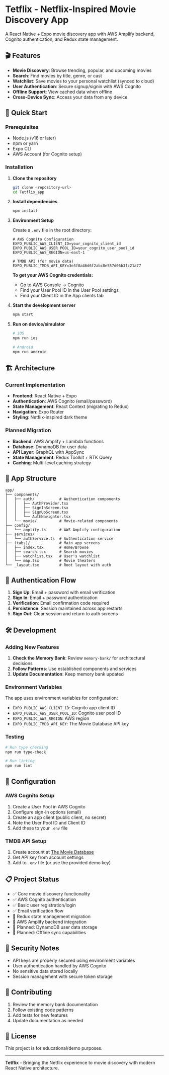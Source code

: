 # Tetflix - Netflix-Inspired Movie Discovery App

A React Native + Expo movie discovery app with AWS Amplify backend, Cognito authentication, and Redux state management.

## 🎬 Features

- **Movie Discovery**: Browse trending, popular, and upcoming movies
- **Search**: Find movies by title, genre, or cast
- **Watchlist**: Save movies to your personal watchlist (synced to cloud)
- **User Authentication**: Secure signup/signin with AWS Cognito
- **Offline Support**: View cached data when offline
- **Cross-Device Sync**: Access your data from any device

## 🚀 Quick Start

### Prerequisites

- Node.js (v16 or later)
- npm or yarn
- Expo CLI
- AWS Account (for Cognito setup)

### Installation

1. **Clone the repository**
   ```bash
   git clone <repository-url>
   cd Tetflix_app
   ```

2. **Install dependencies**
   ```bash
   npm install
   ```

3. **Environment Setup**
   
   Create a `.env` file in the root directory:
   ```env
   # AWS Cognito Configuration
   EXPO_PUBLIC_AWS_CLIENT_ID=your_cognito_client_id
   EXPO_PUBLIC_AWS_USER_POOL_ID=your_cognito_user_pool_id
   EXPO_PUBLIC_AWS_REGION=us-east-1
   
   # TMDB API (for movie data)
   EXPO_PUBLIC_TMDB_API_KEY=3e3f0a46d6f2abc8e557d06b3fc21a77
   ```

   **To get your AWS Cognito credentials:**
   - Go to AWS Console → Cognito
   - Find your User Pool ID in the User Pool settings
   - Find your Client ID in the App clients tab

4. **Start the development server**
   ```bash
   npm start
   ```

5. **Run on device/simulator**
   ```bash
   # iOS
   npm run ios
   
   # Android
   npm run android
   ```

## 🏗️ Architecture

### Current Implementation
- **Frontend**: React Native + Expo
- **Authentication**: AWS Cognito (email/password)
- **State Management**: React Context (migrating to Redux)
- **Navigation**: Expo Router
- **Styling**: Netflix-inspired dark theme

### Planned Migration
- **Backend**: AWS Amplify + Lambda functions
- **Database**: DynamoDB for user data
- **API Layer**: GraphQL with AppSync
- **State Management**: Redux Toolkit + RTK Query
- **Caching**: Multi-level caching strategy

## 📱 App Structure

```
app/
├── components/
│   ├── auth/           # Authentication components
│   │   ├── AuthProvider.tsx
│   │   ├── SignInScreen.tsx
│   │   ├── SignUpScreen.tsx
│   │   └── AuthNavigator.tsx
│   └── movie/          # Movie-related components
├── config/
│   └── amplify.ts      # AWS Amplify configuration
├── services/
│   └── authService.ts  # Authentication service
├── (tabs)/             # Main app screens
│   ├── index.tsx       # Home/Browse
│   ├── search.tsx      # Search movies
│   ├── watchlist.tsx   # User's watchlist
│   └── map.tsx         # Movie theaters
└── _layout.tsx         # Root layout with auth
```

## 🔐 Authentication Flow

1. **Sign Up**: Email + password with email verification
2. **Sign In**: Email + password authentication
3. **Verification**: Email confirmation code required
4. **Persistence**: Session maintained across app restarts
5. **Sign Out**: Clear session and return to auth screens

## 🛠️ Development

### Adding New Features

1. **Check the Memory Bank**: Review `memory-bank/` for architectural decisions
2. **Follow Patterns**: Use established components and services
3. **Update Documentation**: Keep memory bank updated

### Environment Variables

The app uses environment variables for configuration:
- `EXPO_PUBLIC_AWS_CLIENT_ID`: Cognito app client ID
- `EXPO_PUBLIC_AWS_USER_POOL_ID`: Cognito user pool ID  
- `EXPO_PUBLIC_AWS_REGION`: AWS region
- `EXPO_PUBLIC_TMDB_API_KEY`: The Movie Database API key

### Testing

```bash
# Run type checking
npm run type-check

# Run linting
npm run lint
```

## 🔧 Configuration

### AWS Cognito Setup

1. Create a User Pool in AWS Cognito
2. Configure sign-in options (email)
3. Create an app client (public client, no secret)
4. Note the User Pool ID and Client ID
5. Add these to your `.env` file

### TMDB API Setup

1. Create account at [The Movie Database](https://www.themoviedb.org/)
2. Get API key from account settings
3. Add to `.env` file (or use the provided demo key)

## 📋 Project Status

- ✅ Core movie discovery functionality
- ✅ AWS Cognito authentication
- ✅ Basic user registration/login
- ✅ Email verification flow
- 🚧 Redux state management migration
- 🚧 AWS Amplify backend integration
- 📅 Planned: DynamoDB user data storage
- 📅 Planned: Offline sync capabilities

## 🚨 Security Notes

- API keys are properly secured using environment variables
- User authentication handled by AWS Cognito
- No sensitive data stored locally
- Session management with secure token storage

## 🤝 Contributing

1. Review the memory bank documentation
2. Follow existing code patterns
3. Add tests for new features
4. Update documentation as needed

## 📄 License

This project is for educational/demo purposes.

---

**Tetflix** - Bringing the Netflix experience to movie discovery with modern React Native architecture.
